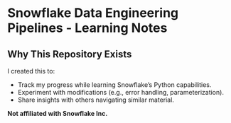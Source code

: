 # Snowflake Data Engineering Pipelines - Learning Notes  

## **Why This Repository Exists**  
I created this to:  
- Track my progress while learning Snowflake’s Python capabilities.  
- Experiment with modifications (e.g., error handling, parameterization).  
- Share insights with others navigating similar material.  

**Not affiliated with Snowflake Inc.**  
